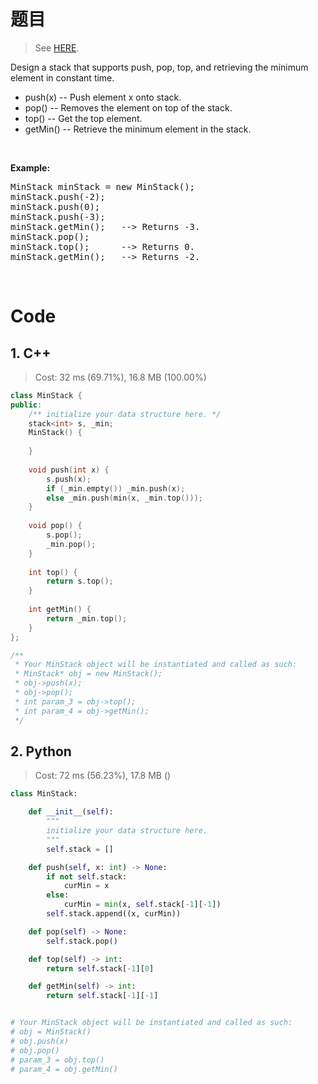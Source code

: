 # 题目

> See [HERE](https://leetcode.com/problems/min-stack/).

<div><p>Design a stack that supports push, pop, top, and retrieving the minimum element in constant time.</p>

<ul>
	<li>push(x) -- Push element x onto stack.</li>
	<li>pop() -- Removes the element on top of the stack.</li>
	<li>top() -- Get the top element.</li>
	<li>getMin() -- Retrieve the minimum element in the stack.</li>
</ul>

<p>&nbsp;</p>

<p><b>Example:</b></p>

<pre>MinStack minStack = new MinStack();
minStack.push(-2);
minStack.push(0);
minStack.push(-3);
minStack.getMin();   --&gt; Returns -3.
minStack.pop();
minStack.top();      --&gt; Returns 0.
minStack.getMin();   --&gt; Returns -2.
</pre>

<p>&nbsp;</p>
</div>

# Code

## 1. C++

> Cost: 32 ms (69.71%), 16.8 MB (100.00%)

```C++
class MinStack {
public:
    /** initialize your data structure here. */
    stack<int> s, _min;
    MinStack() {
        
    }
    
    void push(int x) {
        s.push(x);
        if (_min.empty()) _min.push(x);
        else _min.push(min(x, _min.top()));
    }
    
    void pop() {
        s.pop();
        _min.pop();
    }
    
    int top() {
        return s.top();
    }
    
    int getMin() {
        return _min.top();
    }
};

/**
 * Your MinStack object will be instantiated and called as such:
 * MinStack* obj = new MinStack();
 * obj->push(x);
 * obj->pop();
 * int param_3 = obj->top();
 * int param_4 = obj->getMin();
 */
```

## 2. Python

> Cost: 72 ms (56.23%), 17.8 MB ()

```python
class MinStack:

    def __init__(self):
        """
        initialize your data structure here.
        """
        self.stack = []

    def push(self, x: int) -> None:
        if not self.stack:
            curMin = x
        else:
            curMin = min(x, self.stack[-1][-1])
        self.stack.append((x, curMin))

    def pop(self) -> None:
        self.stack.pop()

    def top(self) -> int:
        return self.stack[-1][0]

    def getMin(self) -> int:
        return self.stack[-1][-1]


# Your MinStack object will be instantiated and called as such:
# obj = MinStack()
# obj.push(x)
# obj.pop()
# param_3 = obj.top()
# param_4 = obj.getMin()
```

